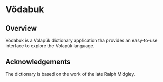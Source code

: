 # Vödabuk

## Overview

Vödabuk is a Volapük dictionary application tha provides an easy-to-use interface to explore the Volapük language.

## Acknowledgements

The dictionary is based on the work of the late Ralph Midgley.
